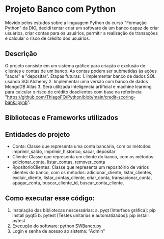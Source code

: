 # Projeto Banco com Python

Movido pelos estudos sobre a linguagem Python do curso "Formação Python" da DIO, decidi tentar criar um software de um banco capaz de criar usuários, criar contas para os usuários, permitir a realização de transações e calcular o risco de crédito dos usuários.

## Descrição
O projeto consiste em um sistema gráfico para criação e exclusão de clientes e contas de um banco. As contas podem ser submetidas às ações "sacar" e "depositar". Etapas futuras:
        1. Implementar banco de dados SQL usando SQLAIchemy
        2. Implementar uma versão com banco de dados MongoDB Atlas
        3. Será utilizada inteligencia artificial e machine learning para calcular o risco de crédito dosclientes com base na referência "https://github.com/ThiagoFQ/Python/blob/main/credit-scoring-bank.ipynb".
        
## Bibliotecas e Frameworks utilizados

## Entidades do projeto
- Conta: Classe que representa uma conta bancária, com os métodos: imprimir_saldo, imprimir_historico, sacar, depositar
- Cliente: Classe que representa um cliente do banco, com os métodos: adicionar_conta, listar_contas, remover_conta
- RpositorioClientes: Classe que representa um repositóirio de vários clientes do banco, com os métodos: adicionar_cliente, listar_clientes, excluir_cliente, listar_contas_cliente, criar_conta, transacionar_conta, apagar_conta, buscar_cliente_id, buscar_conta_cliente.

## Como executar esse código:
1. Instalação das bibliotecas nescessárias:
a. pyqt [Interface gráfica]:
        pip install pyqt5
b. pytest [Testes unitários e automatizados]:
        pip install pytest
3. Execução do software:
        python SWBanco.py
4. Login e senha de acesso ao sistema: "Admin"
